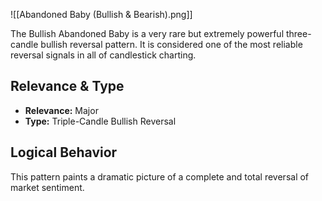 ![[Abandoned Baby (Bullish & Bearish).png]]

The Bullish Abandoned Baby is a very rare but extremely powerful three-candle bullish reversal pattern. It is considered one of the most reliable reversal signals in all of candlestick charting.

## Relevance & Type

- **Relevance:** Major
- **Type:** Triple-Candle Bullish Reversal

## Logical Behavior

This pattern paints a dramatic picture of a complete and total reversal of market sentiment.